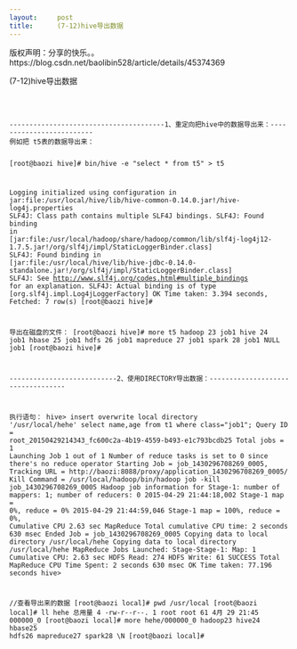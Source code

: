 ```yaml
---
layout:     post
title:      (7-12)hive导出数据
---
```

<div id="article_content" class="article_content clearfix csdn-tracking-statistics" data-pid="blog" data-mod="popu_307" data-dsm="post">
								<div class="article-copyright">
					版权声明：分享的快乐。。					https://blog.csdn.net/baolibin528/article/details/45374369				</div>
								            <link rel="stylesheet" href="https://csdnimg.cn/release/phoenix/template/css/ck_htmledit_views-f76675cdea.css">
						<div class="htmledit_views" id="content_views">
                
<p>(7-12)hive导出数据</p>
<p><br></p>
<p></p><pre><code class="language-java">
---------------------------------------1、重定向把hive中的数据导出来：-------------------------
例如把 t5表的数据导出来：

[root@baozi hive]# bin/hive -e "select * from t5" &gt; t5

Logging initialized using configuration in jar:file:/usr/local/hive/lib/hive-common-0.14.0.jar!/hive-log4j.properties
SLF4J: Class path contains multiple SLF4J bindings.
SLF4J: Found binding in [jar:file:/usr/local/hadoop/share/hadoop/common/lib/slf4j-log4j12-1.7.5.jar!/org/slf4j/impl/StaticLoggerBinder.class]
SLF4J: Found binding in [jar:file:/usr/local/hive/lib/hive-jdbc-0.14.0-standalone.jar!/org/slf4j/impl/StaticLoggerBinder.class]
SLF4J: See http://www.slf4j.org/codes.html#multiple_bindings for an explanation.
SLF4J: Actual binding is of type [org.slf4j.impl.Log4jLoggerFactory]
OK
Time taken: 3.394 seconds, Fetched: 7 row(s)
[root@baozi hive]#


导出在磁盘的文件：
[root@baozi hive]# more t5
hadoop  23      job1
hive    24      job1
hbase   25      job1
hdfs    26      job1
mapreduce       27      job1
spark   28      job1
        NULL    job1
[root@baozi hive]#



---------------------------2、使用DIRECTORY导出数据：----------------------------------

执行语句：
hive&gt; insert overwrite local directory '/usr/local/hehe' select name,age from t1 where class="job1";
Query ID = root_20150429214343_fc600c2a-4b19-4559-b493-e1c793bcdb25
Total jobs = 1
Launching Job 1 out of 1
Number of reduce tasks is set to 0 since there's no reduce operator
Starting Job = job_1430296708269_0005, Tracking URL = http://baozi:8088/proxy/application_1430296708269_0005/
Kill Command = /usr/local/hadoop/bin/hadoop job  -kill job_1430296708269_0005
Hadoop job information for Stage-1: number of mappers: 1; number of reducers: 0
2015-04-29 21:44:18,002 Stage-1 map = 0%,  reduce = 0%
2015-04-29 21:44:59,046 Stage-1 map = 100%,  reduce = 0%, Cumulative CPU 2.63 sec
MapReduce Total cumulative CPU time: 2 seconds 630 msec
Ended Job = job_1430296708269_0005
Copying data to local directory /usr/local/hehe
Copying data to local directory /usr/local/hehe
MapReduce Jobs Launched:
Stage-Stage-1: Map: 1   Cumulative CPU: 2.63 sec   HDFS Read: 274 HDFS Write: 61 SUCCESS
Total MapReduce CPU Time Spent: 2 seconds 630 msec
OK
Time taken: 77.196 seconds
hive&gt;


//查看导出来的数据
[root@baozi local]# pwd
/usr/local
[root@baozi local]# ll hehe
总用量 4
-rw-r--r--. 1 root root 61 4月  29 21:45 000000_0
[root@baozi local]# more hehe/000000_0
hadoop23
hive24
hbase25
hdfs26
mapreduce27
spark28
\N
[root@baozi local]#




</code></pre><br><br>            </div>
                </div>